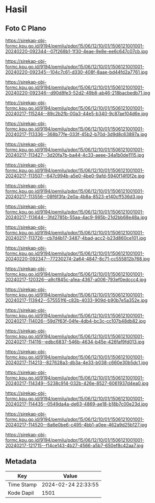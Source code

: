 # Hasil

## Foto C Plano

https://sirekap-obj-formc.kpu.go.id/9194/pemilu/pdpr/15/06/12/10/01/1506121001001-20240220-092344--07f268b1-1f30-4eae-9e8e-ee6c647c07cb.jpg

https://sirekap-obj-formc.kpu.go.id/9194/pemilu/pdpr/15/06/12/10/01/1506121001001-20240220-092345--104c7c61-d330-408f-8aae-bd44fd2a7761.jpg

https://sirekap-obj-formc.kpu.go.id/9194/pemilu/pdpr/15/06/12/10/01/1506121001001-20240220-092346--d90d8fe3-52d2-49b8-ab46-218bacbedb71.jpg

https://sirekap-obj-formc.kpu.go.id/9194/pemilu/pdpr/15/06/12/10/01/1506121001001-20240217-115244--89c2b2fb-00a3-44e5-b340-9c87ae104d6e.jpg

https://sirekap-obj-formc.kpu.go.id/9194/pemilu/pdpr/15/06/12/10/01/1506121001001-20240217-113336--368b77fe-033f-45b2-b70d-3d9d8c63897a.jpg

https://sirekap-obj-formc.kpu.go.id/9194/pemilu/pdpr/15/06/12/10/01/1506121001001-20240217-113427--3d20fa7b-ba44-4c33-aeee-34a1b0de1115.jpg

https://sirekap-obj-formc.kpu.go.id/9194/pemilu/pdpr/15/06/12/10/01/1506121001001-20240217-113507--647c994b-a5e0-4be0-9afd-5940f14f0f2e.jpg

https://sirekap-obj-formc.kpu.go.id/9194/pemilu/pdpr/15/06/12/10/01/1506121001001-20240217-113556--08f6f3fa-2e0a-4b8a-8523-e140cff536d3.jpg

https://sirekap-obj-formc.kpu.go.id/9194/pemilu/pdpr/15/06/12/10/01/1506121001001-20240217-113644--3fd2785b-55aa-4ac9-985b-21d2bb68e48a.jpg

https://sirekap-obj-formc.kpu.go.id/9194/pemilu/pdpr/15/06/12/10/01/1506121001001-20240217-113726--cb7d4b17-3487-4bad-acc2-b23d860ce101.jpg

https://sirekap-obj-formc.kpu.go.id/9194/pemilu/pdpr/15/06/12/10/01/1506121001001-20240220-092347--77230274-2a64-4847-8c71-cc555812b768.jpg

https://sirekap-obj-formc.kpu.go.id/9194/pemilu/pdpr/15/06/12/10/01/1506121001001-20240217-120326--a9cf845c-a1ea-4367-a006-793ef0edccc4.jpg

https://sirekap-obj-formc.kpu.go.id/9194/pemilu/pdpr/15/06/12/10/01/1506121001001-20240217-113942--575551f6-c82b-4033-909d-b90b7e5a352e.jpg

https://sirekap-obj-formc.kpu.go.id/9194/pemilu/pdpr/15/06/12/10/01/1506121001001-20240217-114026--59d7f63f-04fe-4db4-bc3c-cc107b48db82.jpg

https://sirekap-obj-formc.kpu.go.id/9194/pemilu/pdpr/15/06/12/10/01/1506121001001-20240217-114116--edbc6837-546b-4634-b45e-426faf9fd013.jpg

https://sirekap-obj-formc.kpu.go.id/9194/pemilu/pdpr/15/06/12/10/01/1506121001001-20240217-114213--827628a3-db3a-4e33-b038-c660e30b5dc1.jpg

https://sirekap-obj-formc.kpu.go.id/9194/pemilu/pdpr/15/06/12/10/01/1506121001001-20240217-114349--5238c914-032b-426e-8527-6061937d4ea0.jpg

https://sirekap-obj-formc.kpu.go.id/9194/pemilu/pdpr/15/06/12/10/01/1506121001001-20240217-114435--0549da4a-de63-4869-ae18-b18b7c00e23d.jpg

https://sirekap-obj-formc.kpu.go.id/9194/pemilu/pdpr/15/06/12/10/01/1506121001001-20240217-114520--8a6e0be6-c495-4bb1-a0ee-462a9d25b127.jpg

https://sirekap-obj-formc.kpu.go.id/9194/pemilu/pdpr/15/06/12/10/01/1506121001001-20240217-121715--f14ce143-4b27-4566-a5b7-650ef8c42aa7.jpg


## Metadata

| Key        | Value               |
| ---------- | ------------------- |
| Time Stamp | 2024-02-24 22:33:55 |
| Kode Dapil | 1501                |



